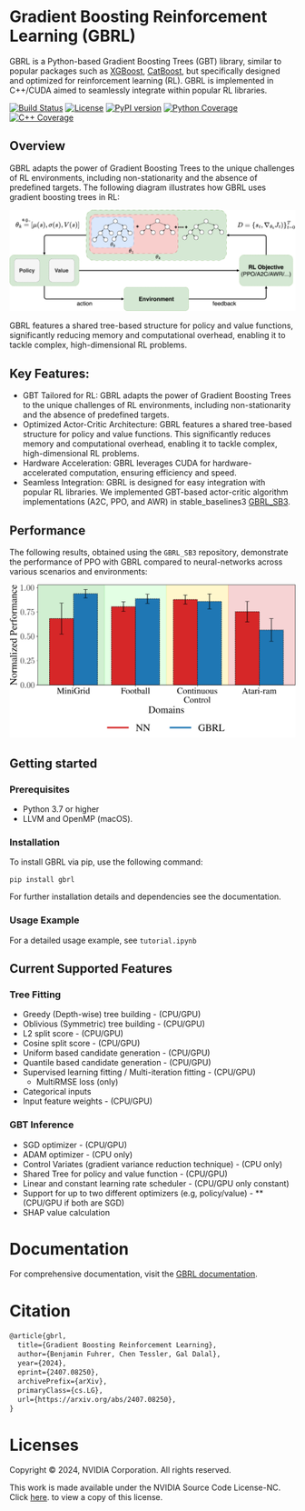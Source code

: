 # Gradient Boosting Reinforcement Learning (GBRL)
GBRL is a Python-based Gradient Boosting Trees (GBT) library, similar to popular packages such as [XGBoost](https://xgboost.readthedocs.io/en/stable/), [CatBoost](https://catboost.ai/), but specifically designed and optimized for reinforcement learning (RL). GBRL is implemented in C++/CUDA aimed to seamlessly integrate within popular RL libraries. 

[![Build Status](https://img.shields.io/github/workflow/status/Nvlabs/gbrl/CI)](https://github.com/NVlabs/gbrl/actions)
[![License](https://img.shields.io/badge/license-NVIDIA-green.svg)](https://nvlabs.github.io/gbrl/license.htm)
[![PyPI version](https://badge.fury.io/py/gbrl.svg)](https://badge.fury.io/py/gbrl)
[![Python Coverage](https://codecov.io/gh/Nvlabs/gbrl/branch/master/graph/badge.svg?flag=python)](https://codecov.io/gh/Nvlabs/gbrl)
[![C++ Coverage](https://codecov.io/gh/Nvlabs/gbrl/branch/master/graph/badge.svg?flag=cpp)](https://codecov.io/gh/Nvlabs/gbrl)

## Overview

GBRL adapts the power of Gradient Boosting Trees to the unique challenges of RL environments, including non-stationarity and the absence of predefined targets. The following diagram illustrates how GBRL uses gradient boosting trees in RL:

![GBRL Diagram](https://github.com/NVlabs/gbrl/raw/master/docs/images/gbrl_diagram.png)

GBRL features a shared tree-based structure for policy and value functions, significantly reducing memory and computational overhead, enabling it to tackle complex, high-dimensional RL problems.

## Key Features: 
- GBT Tailored for RL: GBRL adapts the power of Gradient Boosting Trees to the unique challenges of RL environments, including non-stationarity and the absence of predefined targets.
- Optimized Actor-Critic Architecture: GBRL features a shared tree-based structure for policy and value functions. This significantly reduces memory and computational overhead, enabling it to tackle complex, high-dimensional RL problems.
- Hardware Acceleration: GBRL leverages CUDA for hardware-accelerated computation, ensuring efficiency and speed.
- Seamless Integration: GBRL is designed for easy integration with popular RL libraries. We implemented GBT-based actor-critic algorithm implementations (A2C, PPO, and AWR) in stable_baselines3 [GBRL_SB3](https://github.com/NVlabs/gbrl_sb3). 

## Performance

The following results, obtained using the `GBRL_SB3` repository, demonstrate the performance of PPO with GBRL compared to neural-networks across various scenarios and environments:

![PPO GBRL results in stable_baselines3](https://github.com/NVlabs/gbrl/raw/master/docs/images/relative_ppo_performance.png)

## Getting started
### Prerequisites
- Python 3.7 or higher
- LLVM and OpenMP (macOS).

### Installation
To install GBRL via pip, use the following command:
```
pip install gbrl
```

For further installation details and dependencies see the documentation. 

### Usage Example
For a detailed usage example, see `tutorial.ipynb`

## Current Supported Features
### Tree Fitting
- Greedy (Depth-wise) tree building - (CPU/GPU)  
- Oblivious (Symmetric) tree building - (CPU/GPU)  
- L2 split score - (CPU/GPU)  
- Cosine split score - (CPU/GPU) 
- Uniform based candidate generation - (CPU/GPU)
- Quantile based candidate generation - (CPU/GPU)
- Supervised learning fitting / Multi-iteration fitting - (CPU/GPU)
    - MultiRMSE loss (only)
- Categorical inputs
- Input feature weights - (CPU/GPU)
### GBT Inference
- SGD optimizer - (CPU/GPU)
- ADAM optimizer - (CPU only)
- Control Variates (gradient variance reduction technique) - (CPU only)
- Shared Tree for policy and value function - (CPU/GPU)
- Linear and constant learning rate scheduler - (CPU/GPU only constant)
- Support for up to two different optimizers (e.g, policy/value) - **(CPU/GPU if both are SGD)
- SHAP value calculation

# Documentation 
For comprehensive documentation, visit the [GBRL documentation](https://nvlabs.github.io/gbrl/).

# Citation
``` 
@article{gbrl,
  title={Gradient Boosting Reinforcement Learning},
  author={Benjamin Fuhrer, Chen Tessler, Gal Dalal},
  year={2024},
  eprint={2407.08250},
  archivePrefix={arXiv},
  primaryClass={cs.LG},
  url={https://arxiv.org/abs/2407.08250}, 
}
```
# Licenses
Copyright © 2024, NVIDIA Corporation. All rights reserved.

This work is made available under the NVIDIA Source Code License-NC. Click [here](https://nvlabs.github.io/gbrl/license.htm). to view a copy of this license.

